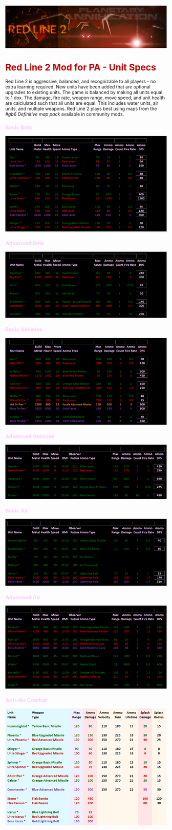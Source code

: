 ![](img/main_title.png)

<span style="color:#C00000">

# Red Line 2 Mod for PA - Unit Specs

</span>

Red Line 2 is aggressive, balanced, and recognizable to all players - no extra learning required. New units have been added that are optional upgrades to existing units. The game is balanced by making all units equal to 1 dox. The damage, fire rate, weapon range, move speed, and unit health are calclulated such that all units are equal. This includes water units, air units, and multiple weapons. Red Line 2 plays best using maps from the *#gb6 Definitive map pack* available in community mods.

<span style="color:#FFCCFF">

### Basic Bots

</span>

![](img/bots2.png)

<span style="color:#FFCCFF">

### Advanced Bots

</span>

![](img/bots_adv3.png)

<span style="color:#FFCCFF">

### Basic Vehicles

</span>

![](img/tanks2.png)

<span style="color:#FFCCFF">

### Advanced Vehicles

</span>

![](img/tanks_spec_adv.png)

<span style="color:#FFCCFF">

### Basic Air

</span>

![](img/jets_spec_basic.png)

<span style="color:#FFCCFF">

### Advanced Air

</span>

![](img/jets_spec_adv.png)

<span style="color:#FFCCFF">

### Anti-Air Combat

</span>

![](img/air_combat_spec.png)

